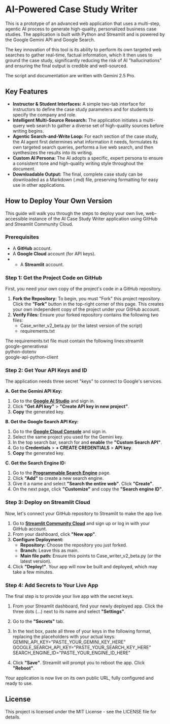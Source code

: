 # **AI-Powered Case Study Writer**

This is a prototype of an advanced web application that uses a multi-step, agentic AI process to generate high-quality, personalized business case studies. The application is built with Python and Streamlit and is powered by the Google Gemini API and Google Search.

The key innovation of this tool is its ability to perform its own targeted web searches to gather real-time, factual information, which it then uses to ground the case study, significantly reducing the risk of AI "hallucinations" and ensuring the final output is credible and well-sourced.

The script and documentation are written with Gemini 2.5 Pro.

## **Key Features**

* **Instructor & Student Interfaces:** A simple two-tab interface for instructors to define the case study parameters and for students to specify the company and role.  
* **Intelligent Multi-Source Research:** The application initiates a multi-query web search to gather a diverse set of high-quality sources before writing begins.  
* **Agentic Search-and-Write Loop:** For each section of the case study, the AI agent first determines what information it needs, formulates its own targeted search queries, performs a live web search, and then synthesizes the results into its writing.  
* **Custom AI Persona:** The AI adopts a specific, expert persona to ensure a consistent tone and high-quality writing style throughout the document.  
* **Downloadable Output:** The final, complete case study can be downloaded as a Markdown (.md) file, preserving formatting for easy use in other applications.

## **How to Deploy Your Own Version**

This guide will walk you through the steps to deploy your own live, web-accessible instance of the AI Case Study Writer application using GitHub and Streamlit Community Cloud.

### **Prerequisites**

* A **GitHub** account.  
* A **Google Cloud** account (for API keys).
* * A **Streamlit** account.

### **Step 1: Get the Project Code on GitHub**

First, you need your own copy of the project's code in a GitHub repository.

1. **Fork the Repository:** To begin, you must "Fork" this project repository. Click the **"Fork"** button in the top-right corner of this page. This creates your own independent copy of the project under your GitHub account.  
2. **Verify Files:** Ensure your forked repository contains the following two files:  
   * Case\_writer\_v2\_beta.py (or the latest version of the script)  
   * requirements.txt

The requirements.txt file must contain the following lines:streamlit  
google-generativeai  
python-dotenv  
google-api-python-client

### **Step 2: Get Your API Keys and ID**

The application needs three secret "keys" to connect to Google's services.

**A. Get the Gemini API Key:**

1. Go to the [**Google AI Studio**](https://aistudio.google.com) and sign in.  
2. Click **"Get API key"** \> **"Create API key in new project"**.  
3. **Copy** the generated key.

**B. Get the Google Search API Key:**

1. Go to the [**Google Cloud Console**](https://console.cloud.google.com) and sign in.  
2. Select the same project you used for the Gemini key.  
3. In the top search bar, search for and **enable** the **"Custom Search API"**.  
4. Go to **Credentials** \> **\+ CREATE CREDENTIALS** \> **API key**.  
5. **Copy** the generated key.

**C. Get the Search Engine ID:**

1. Go to the [**Programmable Search Engine**](https://programmablesearchengine.google.com) page.  
2. Click **"Add"** to create a new search engine.  
3. Give it a name and select **"Search the entire web"**. Click **"Create"**.  
4. On the next page, click **"Customize"** and copy the **"Search engine ID"**.

### **Step 3: Deploy on Streamlit Cloud**

Now, let's connect your GitHub repository to Streamlit to make the app live.

1. Go to [**Streamlit Community Cloud**](https://share.streamlit.io) and sign up or log in with your GitHub account.  
2. From your dashboard, click **"New app"**.  
3. **Configure Deployment:**  
   * **Repository:** Choose the repository you just forked.  
   * **Branch:** Leave this as main.  
   * **Main file path:** Ensure this points to Case\_writer\_v2\_beta.py (or the latest version).  
4. Click **"Deploy\!"**. Your app will now be built and deployed, which may take a few minutes.

### **Step 4: Add Secrets to Your Live App**

The final step is to provide your live app with the secret keys.

1. From your Streamlit dashboard, find your newly deployed app. Click the three dots (...) next to its name and select **"Settings"**.  
2. Go to the **"Secrets"** tab.  
3. In the text box, paste all three of your keys in the following format, replacing the placeholders with your actual keys:  
   GEMINI\_API\_KEY="PASTE\_YOUR\_GEMINI\_KEY\_HERE"  
   GOOGLE\_SEARCH\_API\_KEY="PASTE\_YOUR\_SEARCH\_KEY\_HERE"  
   SEARCH\_ENGINE\_ID="PASTE\_YOUR\_ENGINE\_ID\_HERE"

4. Click **"Save"**. Streamlit will prompt you to reboot the app. Click **"Reboot"**.

Your application is now live on its own public URL, fully configured and ready to use.

## **License**

This project is licensed under the MIT License \- see the LICENSE file for details.

